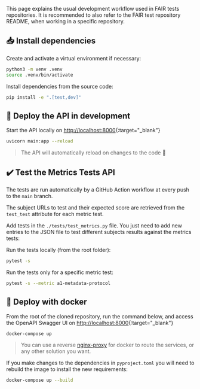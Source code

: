 This page explains the usual development workflow used in FAIR tests repositories. It is recommended to also refer to the FAIR test repository README, when working in a specific repository.

## 📥️ Install dependencies

Create and activate a virtual environment if necessary:

```bash
python3 -m venv .venv
source .venv/bin/activate
```

Install dependencies from the source code:

```bash
pip install -e ".[test,dev]"
```

## 🐍 Deploy the API in development

Start the API locally on [http://localhost:8000](http://localhost:8000){:target="_blank"}

```bash
uvicorn main:app --reload
```

> The API will automatically reload on changes to the code 🔄

## ✔️ Test the Metrics Tests API

The tests are run automatically by a GitHub Action workflow at every push to the `main` branch.

The subject URLs to test and their expected score are retrieved from the `test_test` attribute for each metric test.

Add tests in the `./tests/test_metrics.py` file. You just need to add new entries to the JSON file to test different subjects results against the metrics tests:

Run the tests locally (from the root folder):

```bash
pytest -s
```

Run the tests only for a specific metric test:

```bash
pytest -s --metric a1-metadata-protocol
```

## 🐳 Deploy with docker

From the root of the cloned repository, run the command below, and access the OpenAPI Swagger UI on [http://localhost:8000](http://localhost:8000){:target="_blank"}

```bash
docker-compose up
```

> You can use a reverse [nginx-proxy](https://github.com/nginx-proxy/nginx-proxy) for docker to route the services, or any other solution you want.

If you make changes to the dependencies in `pyproject.toml` you will need to rebuild the image to install the new requirements:

```bash
docker-compose up --build
```
